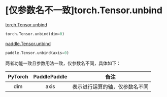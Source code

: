 # [仅参数名不一致]torch.Tensor.unbind

[torch.Tensor.unbind](https://pytorch.org/docs/1.13/generated/torch.Tensor.unbind.html#torch.Tensor.unbind)

```python
torch.Tensor.unbind(dim=0)
```

[paddle.Tensor.unbind](https://www.paddlepaddle.org.cn/documentation/docs/zh/api/paddle/Tensor_cn.html#unbind-axis-0)

```python
paddle.Tensor.unbind(axis=0)
```

两者功能一致且参数用法一致，仅参数名不同，具体如下：

| PyTorch | PaddlePaddle |              备注              |
| :-----: | :----------: | :----------------------------: |
|   dim   |     axis     | 表示进行运算的轴，仅参数名不同 |
